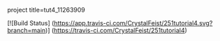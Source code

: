 project title=tut4_11263909

[![Build Status] (https://app.travis-ci.com/CrystalFeist/251tutorial4.svg?branch=main)] (https://travis-ci.com/CrystalFeist/251tutorial4)